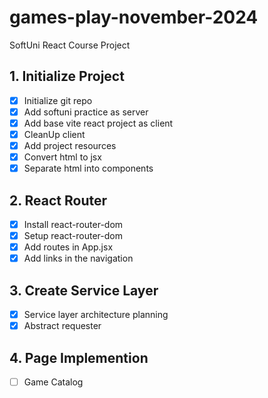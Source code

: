 # games-play-november-2024
SoftUni React Course Project

## 1. Initialize Project
- [x] Initialize git repo
- [x] Add softuni practice as server
- [x] Add base vite react project as client
- [x] CleanUp client
- [x] Add project resources
- [x] Convert html to jsx
- [x] Separate html into components
## 2. React Router
- [x] Install react-router-dom
- [x] Setup react-router-dom
- [x] Add routes in App.jsx
- [x] Add links in the navigation
## 3. Create Service Layer
- [x] Service layer architecture planning
- [x] Abstract requester
## 4. Page Implemention
- [ ] Game Catalog